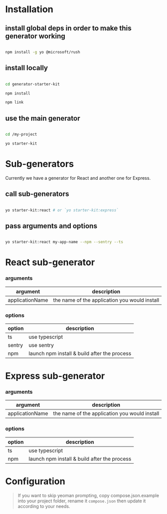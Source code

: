 # Installation

## install global deps in order to make this generator working


```bash

npm install -g yo @microsoft/rush

```

## install locally

```bash

cd generator-starter-kit

npm install

npm link

```

## use the main generator

```bash

cd /my-project

yo starter-kit

```

  # Sub-generators

Currently we have a generator for React and another one for Express.

## call sub-generators

```bash

yo starter-kit:react # or `yo starter-kit:express`

```

## pass arguments and options

```bash

yo starter-kit:react my-app-name --npm --sentry --ts

```

# React sub-generator

### arguments

|argument|description |
|--|--|
| applicationName | the name of the application you would install |

### options

|option|description |
|--|--|
|ts | use typescript |
| sentry | use sentry |
| npm | launch npm install & build after the process |


# Express sub-generator

### arguments

|argument|description |
|--|--|
| applicationName | the name of the application you would install |

### options

|option|description |
|--|--|
|ts | use typescript |
| npm | launch npm install & build after the process |

# Configuration

> If you want to skip yeoman prompting, copy compose.json.example into your project folder, rename it `compose.json` then update it according to your needs.